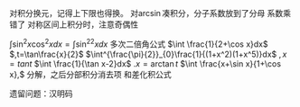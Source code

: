 对积分换元，记得上下限也得换。
对$\arcsin$凑积分，分子系数放到了分母
系数乘错了
对称区间上积分时，注意奇偶性

$\int \sin^2x\cos^2xdx=\int\sin^22xdx$  多次二倍角公式
$\int \frac{1}{2+\cos x}dx$ $,t=\tan\frac{x}{2}$
$\int^{\frac{\pi}{2}}_{0}\frac{1}{(1+x^2)(1+x^5)}dx$  $,x=tant$
$\int \frac{1}{\tan x-2}dx$ $.x=\arctan t$
$\int \frac{x+\sin x}{1+\cos x},$ 分解，之后分部积分消去项
和差化积公式

遗留问题：汉明码
